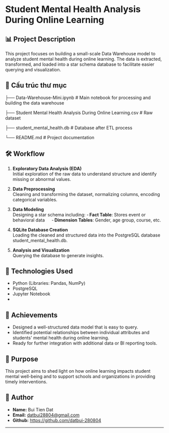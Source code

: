 # Student Mental Health Analysis During Online Learning

## 📊 Project Description

This project focuses on building a small-scale Data Warehouse model to analyze student mental health during online learning. The data is extracted, transformed, and loaded into a star schema database to facilitate easier querying and visualization.

## 📁 Cấu trúc thư mục

├── Data-Warehouse-Mini.ipynb # Main notebook for processing and building the data warehouse  

├── Student Mental Health Analysis During Online Learning.csv # Raw dataset  

├── student_mental_health.db # Database after ETL process 

└── README.md # Project documentation


## 🛠️ Workflow

1. **Exploratory Data Analysis (EDA)**  
   Initial exploration of the raw data to understand structure and identify missing or abnormal values.
   
3. **Data Preprocessing**  
   Cleaning and transforming the dataset, normalizing columns, encoding categorical variables.

4. **Data Modeling**  
   Designing a star schema including:
   - **Fact Table**: Stores event or behavioral data
   - **Dimension Tables**: Gender, age group, course, etc.

5. **SQLite Database Creation**  
   Loading the cleaned and structured data into the PostgreSQL database student_mental_health.db.

6. **Analysis and Visualization**  
   Querying the database to generate insights.
   
## 🧰 Technologies Used

- Python (Libraries: Pandas, NumPy)
- PostgreSQL
- Jupyter Notebook
- 
## 📌 Achievements

- Designed a well-structured data model that is easy to query.
- Identified potential relationships between individual attributes and students' mental health during online learning.
- Ready for further integration with additional data or BI reporting tools.

## 🧠 Purpose

This project aims to shed light on how online learning impacts student mental well-being and to support schools and organizations in providing timely interventions.

## 📎 Author

- **Name:** Bui Tien Dat
- **Email:** datbui28804@gmail.com
- **Github:** https://github.com/datbui-280804

---

